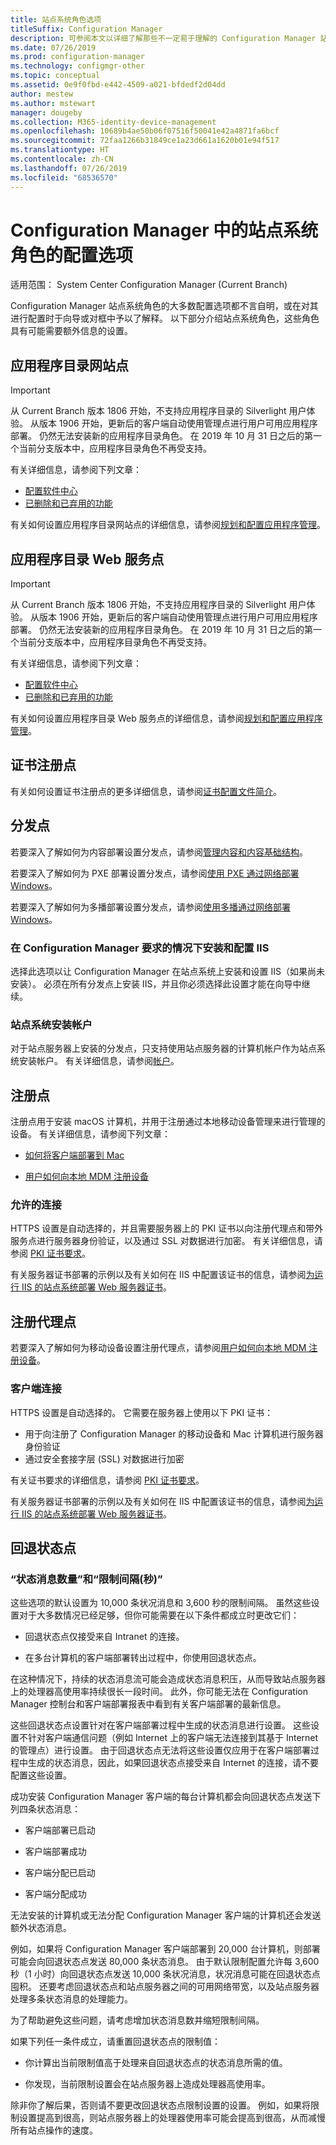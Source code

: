 ```yaml
---
title: 站点系统角色选项
titleSuffix: Configuration Manager
description: 可参阅本文以详细了解那些不一定易于理解的 Configuration Manager 站点系统角色。
ms.date: 07/26/2019
ms.prod: configuration-manager
ms.technology: configmgr-other
ms.topic: conceptual
ms.assetid: 0e9f0fbd-e442-4509-a021-bfdedf2d04dd
author: mestew
ms.author: mstewart
manager: dougeby
ms.collection: M365-identity-device-management
ms.openlocfilehash: 10689b4ae50b06f07516f50041e42a4871fa6bcf
ms.sourcegitcommit: 72faa1266b31849ce1a23d661a1620b01e94f517
ms.translationtype: HT
ms.contentlocale: zh-CN
ms.lasthandoff: 07/26/2019
ms.locfileid: "68536570"
---
```

# <a name="configuration-options-for-site-system-roles-in-configuration-manager"></a>Configuration Manager 中的站点系统角色的配置选项

适用范围：  System Center Configuration Manager (Current Branch)

Configuration Manager 站点系统角色的大多数配置选项都不言自明，或在对其进行配置时于向导或对框中予以了解释。 以下部分介绍站点系统角色，这些角色具有可能需要额外信息的设置。  


## <a name="BKMK_ApplicationCatalog_Website"></a> 应用程序目录网站点  

> [!Important]
> 从 Current Branch 版本 1806 开始，不支持应用程序目录的 Silverlight 用户体验。 从版本 1906 开始，更新后的客户端自动使用管理点进行用户可用应用程序部署。 仍然无法安装新的应用程序目录角色。 在 2019 年 10 月 31 日之后的第一个当前分支版本中，应用程序目录角色不再受支持。  
>
> 有关详细信息，请参阅下列文章：
>
> - [配置软件中心](/sccm/apps/plan-design/plan-for-software-center#bkmk_userex)
> - [已删除和已弃用的功能](/sccm/core/plan-design/changes/deprecated/removed-and-deprecated-cmfeatures)  

有关如何设置应用程序目录网站点的详细信息，请参阅[规划和配置应用程序管理](/sccm/apps/plan-design/plan-for-and-configure-application-management)。  


## <a name="BKMK_ApplicationCatalog_WebService"></a> 应用程序目录 Web 服务点  

> [!Important]
> 从 Current Branch 版本 1806 开始，不支持应用程序目录的 Silverlight 用户体验。 从版本 1906 开始，更新后的客户端自动使用管理点进行用户可用应用程序部署。 仍然无法安装新的应用程序目录角色。 在 2019 年 10 月 31 日之后的第一个当前分支版本中，应用程序目录角色不再受支持。  
>
> 有关详细信息，请参阅下列文章：
>
> - [配置软件中心](/sccm/apps/plan-design/plan-for-software-center#bkmk_userex)
> - [已删除和已弃用的功能](/sccm/core/plan-design/changes/deprecated/removed-and-deprecated-cmfeatures)  

有关如何设置应用程序目录 Web 服务点的详细信息，请参阅[规划和配置应用程序管理](/sccm/apps/plan-design/plan-for-and-configure-application-management)。  


## <a name="BKMK_CertificateRegistrationPoint"></a>证书注册点  

有关如何设置证书注册点的更多详细信息，请参阅[证书配置文件简介](/sccm/protect/deploy-use/introduction-to-certificate-profiles)。  


## <a name="BKMK_Distribution_Point"></a>分发点  

若要深入了解如何为内容部署设置分发点，请参阅[管理内容和内容基础结构](/sccm/core/servers/deploy/configure/manage-content-and-content-infrastructure)。  

若要深入了解如何为 PXE 部署设置分发点，请参阅[使用 PXE 通过网络部署 Windows](/sccm/osd/deploy-use/use-pxe-to-deploy-windows-over-the-network)。  

若要深入了解如何为多播部署设置分发点，请参阅[使用多播通过网络部署 Windows](/sccm/osd/deploy-use/use-multicast-to-deploy-windows-over-the-network)。  

### <a name="install-and-configure-iis-if-required-by-configuration-manager"></a>在 Configuration Manager 要求的情况下安装和配置 IIS

选择此选项以让 Configuration Manager 在站点系统上安装和设置 IIS（如果尚未安装）。 必须在所有分发点上安装 IIS，并且你必须选择此设置才能在向导中继续。  

### <a name="site-system-installation-account"></a>站点系统安装帐户

对于站点服务器上安装的分发点，只支持使用站点服务器的计算机帐户作为站点系统安装帐户。 有关详细信息，请参阅[帐户](/sccm/core/plan-design/hierarchy/accounts#site-system-installation-account)。  


## <a name="BKMK_Enrollment_Point"></a>注册点  

注册点用于安装 macOS 计算机，并用于注册通过本地移动设备管理来进行管理的设备。 有关详细信息，请参阅下列文章：  

- [如何将客户端部署到 Mac](/sccm/core/clients/deploy/deploy-clients-to-macs)  

- [用户如何向本地 MDM 注册设备](/sccm/mdm/deploy-use/user-enroll-devices-on-premises-mdm)  

### <a name="allowed-connections"></a>允许的连接

HTTPS 设置是自动选择的，并且需要服务器上的 PKI 证书以向注册代理点和带外服务点进行服务器身份验证，以及通过 SSL 对数据进行加密。 有关详细信息，请参阅 [PKI 证书要求](/sccm/core/plan-design/network/pki-certificate-requirements)。  

有关服务器证书部署的示例以及有关如何在 IIS 中配置该证书的信息，请参阅[为运行 IIS 的站点系统部署 Web 服务器证书](/sccm/core/plan-design/network/example-deployment-of-pki-certificates#BKMK_webserver2008_cm2012)。  


## <a name="BKMK_Enrollment_Proxy_Point"></a>注册代理点  

若要深入了解如何为移动设备设置注册代理点，请参阅[用户如何向本地 MDM 注册设备](/sccm/mdm/deploy-use/user-enroll-devices-on-premises-mdm)。  

### <a name="client-connections"></a>客户端连接

HTTPS 设置是自动选择的。 它需要在服务器上使用以下 PKI 证书：

- 用于向注册了 Configuration Manager 的移动设备和 Mac 计算机进行服务器身份验证
- 通过安全套接字层 (SSL) 对数据进行加密

有关证书要求的详细信息，请参阅 [PKI 证书要求](/sccm/core/plan-design/network/pki-certificate-requirements)。  

有关服务器证书部署的示例以及有关如何在 IIS 中配置该证书的信息，请参阅[为运行 IIS 的站点系统部署 Web 服务器证书](/sccm/core/plan-design/network/example-deployment-of-pki-certificates#BKMK_webserver2008_cm2012)。  


## <a name="BKMK_Fallback_Status_Point"></a>回退状态点  

### <a name="number-of-state-messages-and-throttle-interval-in-seconds"></a>“状态消息数量”和“限制间隔(秒)”

这些选项的默认设置为 10,000 条状况消息和 3,600 秒的限制间隔。 虽然这些设置对于大多数情况已经足够，但你可能需要在以下条件都成立时更改它们：  

- 回退状态点仅接受来自 Intranet 的连接。  

- 在多台计算机的客户端部署转出过程中，你使用回退状态点。  

在这种情况下，持续的状态消息流可能会造成状态消息积压，从而导致站点服务器上的处理器高使用率持续很长一段时间。 此外，你可能无法在 Configuration Manager 控制台和客户端部署报表中看到有关客户端部署的最新信息。  

这些回退状态点设置针对在客户端部署过程中生成的状态消息进行设置。 这些设置不针对客户端通信问题（例如 Internet 上的客户端无法连接到其基于 Internet 的管理点）进行设置。 由于回退状态点无法将这些设置仅应用于在客户端部署过程中生成的状态消息，因此，如果回退状态点接受来自 Internet 的连接，请不要配置这些设置。  

成功安装 Configuration Manager 客户端的每台计算机都会向回退状态点发送下列四条状态消息：  

- 客户端部署已启动  

- 客户端部署成功  

- 客户端分配已启动  

- 客户端分配成功  

无法安装的计算机或无法分配 Configuration Manager 客户端的计算机还会发送额外状态消息。  

例如，如果将 Configuration Manager 客户端部署到 20,000 台计算机，则部署可能会向回退状态点发送 80,000 条状态消息。 由于默认限制配置允许每 3,600 秒（1 小时）向回退状态点发送 10,000 条状况消息，状况消息可能在回退状态点囤积。 还要考虑回退状态点和站点服务器之间的可用网络带宽，以及站点服务器处理多条状态消息的处理能力。  

为了帮助避免这些问题，请考虑增加状态消息数并缩短限制间隔。  

如果下列任一条件成立，请重置回退状态点的限制值：  

- 你计算出当前限制值高于处理来自回退状态点的状态消息所需的值。  

- 你发现，当前限制设置会在站点服务器上造成处理器高使用率。  

除非你了解后果，否则请不要更改回退状态点限制设置的设置。 例如，如果将限制设置提高到很高，则站点服务器上的处理器使用率可能会提高到很高，从而减慢所有站点操作的速度。  
